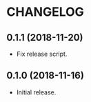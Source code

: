 CHANGELOG
=========

0.1.1 (2018-11-20)
------------------

* Fix release script.

0.1.0 (2018-11-16)
------------------

* Initial release.
